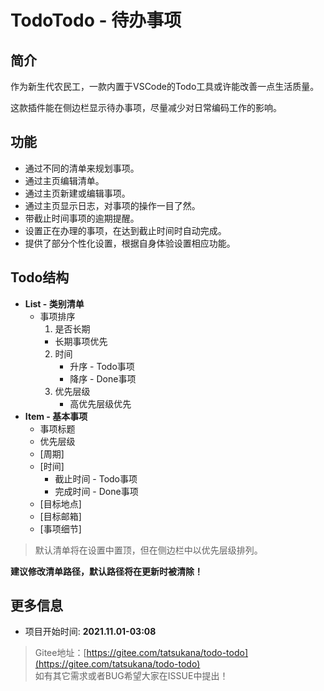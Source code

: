 # TodoTodo - 待办事项

## 简介

作为新生代农民工，一款内置于VSCode的Todo工具或许能改善一点生活质量。

这款插件能在侧边栏显示待办事项，尽量减少对日常编码工作的影响。

## 功能

- 通过不同的清单来规划事项。
- 通过主页编辑清单。
- 通过主页新建或编辑事项。
- 通过主页显示日志，对事项的操作一目了然。
- 带截止时间事项的逾期提醒。
- 设置正在办理的事项，在达到截止时间时自动完成。
- 提供了部分个性化设置，根据自身体验设置相应功能。

## Todo结构

- **List - 类别清单**
  - 事项排序
    1. 是否长期
      - 长期事项优先
    2. 时间
       - 升序 - Todo事项
       - 降序 - Done事项
    3. 优先层级
       - 高优先层级优先
- **Item - 基本事项**
  - 事项标题
  - 优先层级
  - [周期]
  - [时间]
    - 截止时间 - Todo事项
    - 完成时间 - Done事项
  - [目标地点]
  - [目标邮箱]
  - [事项细节]

> 默认清单将在设置中置顶，但在侧边栏中以优先层级排列。

**建议修改清单路径，默认路径将在更新时被清除！**

## 更多信息

- 项目开始时间: **2021.11.01-03:08**

> Gitee地址：[https://gitee.com/tatsukana/todo-todo](https://gitee.com/tatsukana/todo-todo)
> <br>
> 如有其它需求或者BUG希望大家在ISSUE中提出！